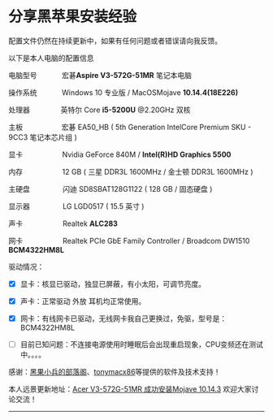 

# 分享黑苹果安装经验


配置文件仍然在持续更新中，如果有任何问题或者错误请向我反馈。

以下是本人电脑的配置信息

电脑型号&ensp;&ensp;&ensp;&ensp;&ensp;&ensp;&ensp;宏碁**Aspire V3-572G-51MR** 笔记本电脑

操作系统&ensp;&ensp;&ensp;&ensp;&ensp;&ensp;&ensp;Windows 10 专业版  / MacOSMojave **10.14.4(18E226)**

处理器&ensp;&ensp;&ensp;&ensp;&ensp;&ensp;&ensp;&nbsp;&nbsp;&nbsp;英特尔 Core **i5-5200U** @2.20GHz 双核

主板&ensp;&ensp;&ensp;&ensp;&ensp;&ensp;&ensp;&nbsp;&nbsp;&nbsp;&nbsp;&nbsp;&nbsp;&nbsp;宏碁 EA50_HB ( 5th Generation IntelCore Premium SKU - 9CC3 笔记本芯片组 )

显卡&ensp;&ensp;&ensp;&ensp;&ensp;&ensp;&ensp;&ensp;&ensp;&ensp;&nbsp;&nbsp;Nvidia GeForce 840M /    **Intel(R)HD Graphics 5500**

内存&ensp;&ensp;&ensp;&ensp;&ensp;&ensp;&ensp;&ensp;&ensp;&ensp;&nbsp;&nbsp;12 GB ( 三星 DDR3L 1600MHz / 金士顿 DDR3L 1600MHz )

主硬盘&ensp;&ensp;&ensp;&ensp;&ensp;&ensp;&ensp;&nbsp;&nbsp;&nbsp;&nbsp;闪迪 SD8SBAT128G1122 ( 128 GB / 固态硬盘 )

显示器&ensp;&ensp;&ensp;&ensp;&ensp;&ensp;&ensp;&nbsp;&nbsp;&nbsp;&nbsp;LG LGD0517 ( 15.5 英寸  )

声卡&ensp;&ensp;&ensp;&ensp;&ensp;&ensp;&ensp;&ensp;&ensp;&nbsp;&nbsp;&nbsp;&nbsp;Realtek **ALC283**

网卡&ensp;&ensp;&ensp;&ensp;&ensp;&ensp;&ensp;&ensp;&ensp;&nbsp;&nbsp;&nbsp;&nbsp;Realtek PCIe GbE Family Controller / Broadcom DW1510 **BCM4322HM8L**


驱动情况：

- [x] 显卡：核显已驱动，独显已屏蔽，有小太阳，可调节亮度。

- [x] 声卡：正常驱动 外放 耳机均正常使用。

- [x] 网卡：有线网卡已驱动，无线网卡我自己更换过，免驱，型号是：BCM4322HM8L

- [ ] 目前已知问题：不连接电源使用时睡眠后会出现重启现象，CPU变频还在测试中。。。。

感谢：[黑果小兵的部落阁](https://blog.daliansky.net/)、[tonymacx86](https://www.tonymacx86.com/)等提供的软件及技术支持！

本人远景更新地址：[Acer V3-572G-51MR 成功安装Mojave 10.14.3](http://bbs.pcbeta.com/viewthread-1809582-1-1.html) 欢迎大家讨论交流！

---
